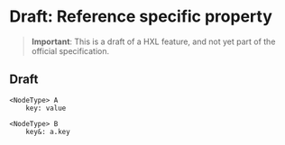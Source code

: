 # Draft: Reference specific property

> **Important**:
> This is a draft of a HXL feature, and not yet part of the official specification.

## Draft

````text
<NodeType> A
    key: value
    
<NodeType> B
    key&: a.key
````